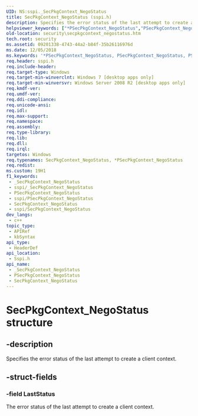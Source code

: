```yaml
---
UID: NS:sspi._SecPkgContext_NegoStatus
title: SecPkgContext_NegoStatus (sspi.h)
description: Specifies the error status of the last attempt to create a client context.
helpviewer_keywords: ["*PSecPkgContext_NegoStatus","PSecPkgContext_NegoStatus","PSecPkgContext_NegoStatus structure pointer [Security]","SecPkgContext_NegoStatus","SecPkgContext_NegoStatus structure [Security]","security.secpkgcontext_negostatus","sspi/PSecPkgContext_NegoStatus","sspi/SecPkgContext_NegoStatus"]
old-location: security\secpkgcontext_negostatus.htm
tech.root: security
ms.assetid: 09201338-4743-44a2-b84f-35b26116976d
ms.date: 12/05/2018
ms.keywords: '*PSecPkgContext_NegoStatus, PSecPkgContext_NegoStatus, PSecPkgContext_NegoStatus structure pointer [Security], SecPkgContext_NegoStatus, SecPkgContext_NegoStatus structure [Security], security.secpkgcontext_negostatus, sspi/PSecPkgContext_NegoStatus, sspi/SecPkgContext_NegoStatus'
req.header: sspi.h
req.include-header: 
req.target-type: Windows
req.target-min-winverclnt: Windows 7 [desktop apps only]
req.target-min-winversvr: Windows Server 2008 R2 [desktop apps only]
req.kmdf-ver: 
req.umdf-ver: 
req.ddi-compliance: 
req.unicode-ansi: 
req.idl: 
req.max-support: 
req.namespace: 
req.assembly: 
req.type-library: 
req.lib: 
req.dll: 
req.irql: 
targetos: Windows
req.typenames: SecPkgContext_NegoStatus, *PSecPkgContext_NegoStatus
req.redist: 
ms.custom: 19H1
f1_keywords:
 - _SecPkgContext_NegoStatus
 - sspi/_SecPkgContext_NegoStatus
 - PSecPkgContext_NegoStatus
 - sspi/PSecPkgContext_NegoStatus
 - SecPkgContext_NegoStatus
 - sspi/SecPkgContext_NegoStatus
dev_langs:
 - c++
topic_type:
 - APIRef
 - kbSyntax
api_type:
 - HeaderDef
api_location:
 - Sspi.h
api_name:
 - _SecPkgContext_NegoStatus
 - PSecPkgContext_NegoStatus
 - SecPkgContext_NegoStatus
---
```


# SecPkgContext_NegoStatus structure


## -description

Specifies the error status of the last attempt to create a client context.

## -struct-fields

### -field LastStatus

The error status of the last attempt to create a client context.

